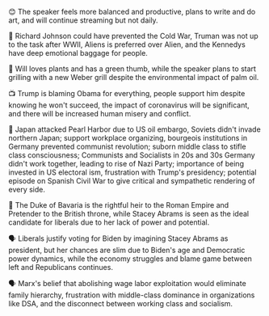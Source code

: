 😊 The speaker feels more balanced and productive, plans to write and do art, and will continue streaming but not daily.

🎥 Richard Johnson could have prevented the Cold War, Truman was not up to the task after WWII, Aliens is preferred over Alien, and the Kennedys have deep emotional baggage for people.

🌿 Will loves plants and has a green thumb, while the speaker plans to start grilling with a new Weber grill despite the environmental impact of palm oil.

📺 Trump is blaming Obama for everything, people support him despite knowing he won't succeed, the impact of coronavirus will be significant, and there will be increased human misery and conflict.

📝 Japan attacked Pearl Harbor due to US oil embargo, Soviets didn't invade northern Japan; support workplace organizing, bourgeois institutions in Germany prevented communist revolution; suborn middle class to stifle class consciousness; Communists and Socialists in 20s and 30s Germany didn't work together, leading to rise of Nazi Party; importance of being invested in US electoral ism, frustration with Trump's presidency; potential episode on Spanish Civil War to give critical and sympathetic rendering of every side.

📝 The Duke of Bavaria is the rightful heir to the Roman Empire and Pretender to the British throne, while Stacey Abrams is seen as the ideal candidate for liberals due to her lack of power and potential.

🗣️ Liberals justify voting for Biden by imagining Stacey Abrams as president, but her chances are slim due to Biden's age and Democratic power dynamics, while the economy struggles and blame game between left and Republicans continues.

🗣 Marx's belief that abolishing wage labor exploitation would eliminate family hierarchy, frustration with middle-class dominance in organizations like DSA, and the disconnect between working class and socialism.

